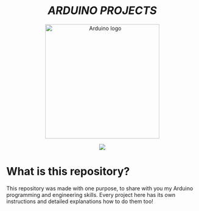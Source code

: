 <h1 align="center"><strong><em>ARDUINO PROJECTS</strong></em></h1>
<p align="center"><img src="https://brandslogos.com/wp-content/uploads/images/large/arduino-logo-1.png" alt="Arduino logo" height=300></p>
<p align="center"><a href="#"><img src='https://img.shields.io/badge/-These%20projects%20weren%27t%20made%20by%20a%20pro-00979C.svg?style=for-the-badge'></a>
  
  
  # What is this repository?
  <p>This repository was made with one purpose, to share with you my Arduino programming and engineering skills. Every project here has its own instructions and detailed explanations how to do them too!</p>
